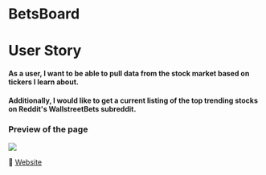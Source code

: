 # BetsBoard

# User Story 
#### As a user, I want to be able to pull data from the stock market based on tickers I learn about.
#### Additionally, I would like to get a current listing of the top trending stocks on Reddit's WallstreetBets subreddit.

### Preview of the page 
![](./assets/images/BetsBoard.gif)

:link: [Website](https://gracekevin.github.io/project-1/)
